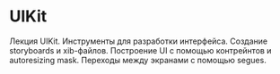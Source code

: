 # UIKit
Лекция UIKit. Инструменты для разработки интерфейса. 
Создание storyboards и xib-файлов. Построение UI с помощью контрейнтов и autoresizing mask. Переходы между экранами с помощью segues.
